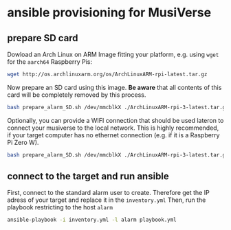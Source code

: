 # ansible provisioning for MusiVerse
## prepare SD card
Dowload an Arch Linux on ARM Image fitting your platform, e.g. using `wget` for the `aarch64` Raspberry Pis: 
```sh
wget http://os.archlinuxarm.org/os/ArchLinuxARM-rpi-latest.tar.gz
```

Now prepare an SD card using this image. **Be aware** that all contents of this card will be completely removed by this process. 

```sh
bash prepare_alarm_SD.sh /dev/mmcblkX ./ArchLinuxARM-rpi-3-latest.tar.gz
```

Optionally, you can provide a WIFI connection that should be used lateron to connect your musiverse to the local network. This is highly recommended, if your target computer has no ethernet connection (e.g. if it is a Raspberry Pi Zero W).

```sh
bash prepare_alarm_SD.sh /dev/mmcblkX ./ArchLinuxARM-rpi-3-latest.tar.gz MyFancyWifiSSID MyFancyWifiPassphrase
```

## connect to the target and run ansible
First, connect to the standard alarm user to create.
Therefore get the IP adress of your target and replace it in the `inventory.yml`
Then, run the playbook restricting to the host `alarm`
```sh
ansible-playbook -i inventory.yml -l alarm playbook.yml
```
